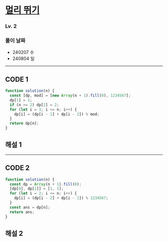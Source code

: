 # [멀리 뛰기](https://school.programmers.co.kr/learn/courses/30/lessons/12914)

### Lv. 2

### 풀이 날짜

- 240207 수
- 240804 일

---

## CODE 1

```javascript
function solution(n) {
  const [dp, mod] = [new Array(n + 1).fill(0), 1234567];
  dp[1] = 1;
  if (n >= 2) dp[2] = 2;
  for (let i = 3; i <= n; i++) {
    dp[i] = (dp[i - 1] + dp[i - 2]) % mod;
  }
  return dp[n];
}
```

## 해설 1

---

## CODE 2

```javascript
function solution(n) {
  const dp = Array(n + 1).fill(0);
  [dp[0], dp[1]] = [1, 1];
  for (let i = 2; i <= n; i++) {
    dp[i] = (dp[i - 2] + dp[i - 1]) % 1234567;
  }
  const ans = dp[n];
  return ans;
}
```

## 해설 2
